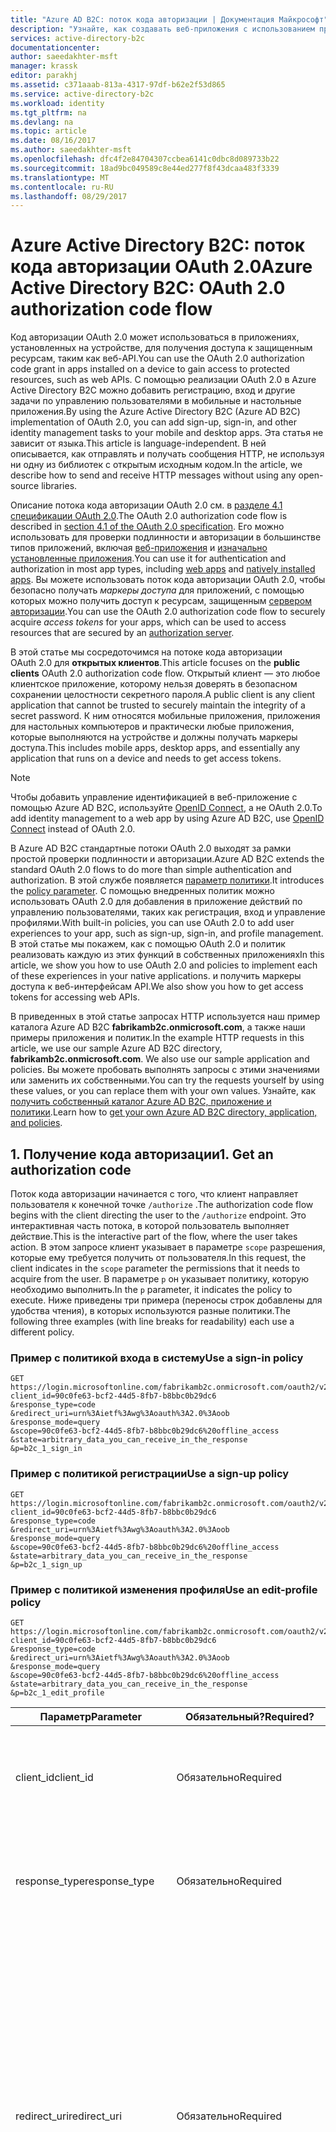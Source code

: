 ```yaml
---
title: "Azure AD B2C: поток кода авторизации | Документация Майкрософт"
description: "Узнайте, как создавать веб-приложения с использованием протокола аутентификации Azure AD B2C и OpenID Connect."
services: active-directory-b2c
documentationcenter: 
author: saeedakhter-msft
manager: krassk
editor: parakhj
ms.assetid: c371aaab-813a-4317-97df-b62e2f53d865
ms.service: active-directory-b2c
ms.workload: identity
ms.tgt_pltfrm: na
ms.devlang: na
ms.topic: article
ms.date: 08/16/2017
ms.author: saeedakhter-msft
ms.openlocfilehash: dfc4f2e84704307ccbea6141c0dbc8d089733b22
ms.sourcegitcommit: 18ad9bc049589c8e44ed277f8f43dcaa483f3339
ms.translationtype: MT
ms.contentlocale: ru-RU
ms.lasthandoff: 08/29/2017
---
```

# <a name="azure-active-directory-b2c-oauth-20-authorization-code-flow"></a><span data-ttu-id="a8471-103">Azure Active Directory B2C: поток кода авторизации OAuth 2.0</span><span class="sxs-lookup"><span data-stu-id="a8471-103">Azure Active Directory B2C: OAuth 2.0 authorization code flow</span></span>
<span data-ttu-id="a8471-104">Код авторизации OAuth 2.0 может использоваться в приложениях, установленных на устройстве, для получения доступа к защищенным ресурсам, таким как веб-API.</span><span class="sxs-lookup"><span data-stu-id="a8471-104">You can use the OAuth 2.0 authorization code grant in apps installed on a device to gain access to protected resources, such as web APIs.</span></span> <span data-ttu-id="a8471-105">С помощью реализации OAuth 2.0 в Azure Active Directory B2C можно добавить регистрацию, вход и другие задачи по управлению пользователями в мобильные и настольные приложения.</span><span class="sxs-lookup"><span data-stu-id="a8471-105">By using the Azure Active Directory B2C (Azure AD B2C) implementation of OAuth 2.0, you can add sign-up, sign-in, and other identity management tasks to your mobile and desktop apps.</span></span> <span data-ttu-id="a8471-106">Эта статья не зависит от языка.</span><span class="sxs-lookup"><span data-stu-id="a8471-106">This article is language-independent.</span></span> <span data-ttu-id="a8471-107">В ней описывается, как отправлять и получать сообщения HTTP, не используя ни одну из библиотек с открытым исходным кодом.</span><span class="sxs-lookup"><span data-stu-id="a8471-107">In the article, we describe how to send and receive HTTP messages without using any open-source libraries.</span></span>

<!-- TODO: Need link to libraries -->

<span data-ttu-id="a8471-108">Описание потока кода авторизации OAuth 2.0 см. в [разделе 4.1 спецификации OAuth 2.0](http://tools.ietf.org/html/rfc6749).</span><span class="sxs-lookup"><span data-stu-id="a8471-108">The OAuth 2.0 authorization code flow is described in [section 4.1 of the OAuth 2.0 specification](http://tools.ietf.org/html/rfc6749).</span></span> <span data-ttu-id="a8471-109">Его можно использовать для проверки подлинности и авторизации в большинстве типов приложений, включая [веб-приложения](active-directory-b2c-apps.md#web-apps) и [изначально установленные приложения](active-directory-b2c-apps.md#mobile-and-native-apps).</span><span class="sxs-lookup"><span data-stu-id="a8471-109">You can use it for authentication and authorization in most app types, including [web apps](active-directory-b2c-apps.md#web-apps) and [natively installed apps](active-directory-b2c-apps.md#mobile-and-native-apps).</span></span> <span data-ttu-id="a8471-110">Вы можете использовать поток кода авторизации OAuth 2.0, чтобы безопасно получать *маркеры доступа* для приложений, с помощью которых можно получить доступ к ресурсам, защищенным [сервером авторизации](active-directory-b2c-reference-protocols.md#the-basics).</span><span class="sxs-lookup"><span data-stu-id="a8471-110">You can use the OAuth 2.0 authorization code flow to securely acquire *access tokens* for your apps, which can be used to access resources that are secured by an [authorization server](active-directory-b2c-reference-protocols.md#the-basics).</span></span>

<span data-ttu-id="a8471-111">В этой статье мы сосредоточимся на потоке кода авторизации OAuth 2.0 для **открытых клиентов**.</span><span class="sxs-lookup"><span data-stu-id="a8471-111">This article focuses on the **public clients** OAuth 2.0 authorization code flow.</span></span> <span data-ttu-id="a8471-112">Открытый клиент — это любое клиентское приложение, которому нельзя доверять в безопасном сохранении целостности секретного пароля.</span><span class="sxs-lookup"><span data-stu-id="a8471-112">A public client is any client application that cannot be trusted to securely maintain the integrity of a secret password.</span></span> <span data-ttu-id="a8471-113">К ним относятся мобильные приложения, приложения для настольных компьютеров и практически любые приложения, которые выполняются на устройстве и должны получать маркеры доступа.</span><span class="sxs-lookup"><span data-stu-id="a8471-113">This includes mobile apps, desktop apps, and essentially any application that runs on a device and needs to get access tokens.</span></span> 

> [!NOTE]
> <span data-ttu-id="a8471-114">Чтобы добавить управление идентификацией в веб-приложение с помощью Azure AD B2C, используйте [OpenID Connect](active-directory-b2c-reference-oidc.md), а не OAuth 2.0.</span><span class="sxs-lookup"><span data-stu-id="a8471-114">To add identity management to a web app by using Azure AD B2C, use [OpenID Connect](active-directory-b2c-reference-oidc.md) instead of OAuth 2.0.</span></span>

<span data-ttu-id="a8471-115">В Azure AD B2C стандартные потоки OAuth 2.0 выходят за рамки простой проверки подлинности и авторизации.</span><span class="sxs-lookup"><span data-stu-id="a8471-115">Azure AD B2C extends the standard OAuth 2.0 flows to do more than simple authentication and authorization.</span></span> <span data-ttu-id="a8471-116">В этой службе появляется [параметр политики](active-directory-b2c-reference-policies.md).</span><span class="sxs-lookup"><span data-stu-id="a8471-116">It introduces the [policy parameter](active-directory-b2c-reference-policies.md).</span></span> <span data-ttu-id="a8471-117">С помощью внедренных политик можно использовать OAuth 2.0 для добавления в приложение действий по управлению пользователями, таких как регистрация, вход и управление профилями.</span><span class="sxs-lookup"><span data-stu-id="a8471-117">With built-in policies, you can use OAuth 2.0 to add user experiences to your app, such as sign-up, sign-in, and profile management.</span></span> <span data-ttu-id="a8471-118">В этой статье мы покажем, как с помощью OAuth 2.0 и политик реализовать каждую из этих функций в собственных приложениях</span><span class="sxs-lookup"><span data-stu-id="a8471-118">In this article, we show you how to use OAuth 2.0 and policies to implement each of these experiences in your native applications.</span></span> <span data-ttu-id="a8471-119">и получить маркеры доступа к веб-интерфейсам API.</span><span class="sxs-lookup"><span data-stu-id="a8471-119">We also show you how to get access tokens for accessing web APIs.</span></span>

<span data-ttu-id="a8471-120">В приведенных в этой статье запросах HTTP используется наш пример каталога Azure AD B2C **fabrikamb2c.onmicrosoft.com**, а также наши примеры приложения и политик.</span><span class="sxs-lookup"><span data-stu-id="a8471-120">In the example HTTP requests in this article, we use our sample Azure AD B2C directory, **fabrikamb2c.onmicrosoft.com**. We also use our sample application and policies.</span></span> <span data-ttu-id="a8471-121">Вы можете пробовать выполнять запросы с этими значениями или заменить их собственными.</span><span class="sxs-lookup"><span data-stu-id="a8471-121">You can try the requests yourself by using these values, or you can replace them with your own values.</span></span>
<span data-ttu-id="a8471-122">Узнайте, как [получить собственный каталог Azure AD B2C, приложение и политики](#use-your-own-azure-ad-b2c-directory).</span><span class="sxs-lookup"><span data-stu-id="a8471-122">Learn how to [get your own Azure AD B2C directory, application, and policies](#use-your-own-azure-ad-b2c-directory).</span></span>

## <a name="1-get-an-authorization-code"></a><span data-ttu-id="a8471-123">1. Получение кода авторизации</span><span class="sxs-lookup"><span data-stu-id="a8471-123">1. Get an authorization code</span></span>
<span data-ttu-id="a8471-124">Поток кода авторизации начинается с того, что клиент направляет пользователя к конечной точке `/authorize` .</span><span class="sxs-lookup"><span data-stu-id="a8471-124">The authorization code flow begins with the client directing the user to the `/authorize` endpoint.</span></span> <span data-ttu-id="a8471-125">Это интерактивная часть потока, в которой пользователь выполняет действие.</span><span class="sxs-lookup"><span data-stu-id="a8471-125">This is the interactive part of the flow, where the user takes action.</span></span> <span data-ttu-id="a8471-126">В этом запросе клиент указывает в параметре `scope` разрешения, которые ему требуется получить от пользователя.</span><span class="sxs-lookup"><span data-stu-id="a8471-126">In this request, the client indicates in the `scope` parameter the permissions that it needs to acquire from the user.</span></span> <span data-ttu-id="a8471-127">В параметре `p` он указывает политику, которую необходимо выполнить.</span><span class="sxs-lookup"><span data-stu-id="a8471-127">In the `p` parameter, it indicates the policy to execute.</span></span> <span data-ttu-id="a8471-128">Ниже приведены три примера (переносы строк добавлены для удобства чтения), в которых используются разные политики.</span><span class="sxs-lookup"><span data-stu-id="a8471-128">The following three examples (with line breaks for readability) each use a different policy.</span></span>

### <a name="use-a-sign-in-policy"></a><span data-ttu-id="a8471-129">Пример с политикой входа в систему</span><span class="sxs-lookup"><span data-stu-id="a8471-129">Use a sign-in policy</span></span>
```
GET https://login.microsoftonline.com/fabrikamb2c.onmicrosoft.com/oauth2/v2.0/authorize?
client_id=90c0fe63-bcf2-44d5-8fb7-b8bbc0b29dc6
&response_type=code
&redirect_uri=urn%3Aietf%3Awg%3Aoauth%3A2.0%3Aoob
&response_mode=query
&scope=90c0fe63-bcf2-44d5-8fb7-b8bbc0b29dc6%20offline_access
&state=arbitrary_data_you_can_receive_in_the_response
&p=b2c_1_sign_in
```

### <a name="use-a-sign-up-policy"></a><span data-ttu-id="a8471-130">Пример с политикой регистрации</span><span class="sxs-lookup"><span data-stu-id="a8471-130">Use a sign-up policy</span></span>
```
GET https://login.microsoftonline.com/fabrikamb2c.onmicrosoft.com/oauth2/v2.0/authorize?
client_id=90c0fe63-bcf2-44d5-8fb7-b8bbc0b29dc6
&response_type=code
&redirect_uri=urn%3Aietf%3Awg%3Aoauth%3A2.0%3Aoob
&response_mode=query
&scope=90c0fe63-bcf2-44d5-8fb7-b8bbc0b29dc6%20offline_access
&state=arbitrary_data_you_can_receive_in_the_response
&p=b2c_1_sign_up
```

### <a name="use-an-edit-profile-policy"></a><span data-ttu-id="a8471-131">Пример с политикой изменения профиля</span><span class="sxs-lookup"><span data-stu-id="a8471-131">Use an edit-profile policy</span></span>
```
GET https://login.microsoftonline.com/fabrikamb2c.onmicrosoft.com/oauth2/v2.0/authorize?
client_id=90c0fe63-bcf2-44d5-8fb7-b8bbc0b29dc6
&response_type=code
&redirect_uri=urn%3Aietf%3Awg%3Aoauth%3A2.0%3Aoob
&response_mode=query
&scope=90c0fe63-bcf2-44d5-8fb7-b8bbc0b29dc6%20offline_access
&state=arbitrary_data_you_can_receive_in_the_response
&p=b2c_1_edit_profile
```

| <span data-ttu-id="a8471-132">Параметр</span><span class="sxs-lookup"><span data-stu-id="a8471-132">Parameter</span></span> | <span data-ttu-id="a8471-133">Обязательный?</span><span class="sxs-lookup"><span data-stu-id="a8471-133">Required?</span></span> | <span data-ttu-id="a8471-134">Описание</span><span class="sxs-lookup"><span data-stu-id="a8471-134">Description</span></span> |
| --- | --- | --- |
| <span data-ttu-id="a8471-135">client_id</span><span class="sxs-lookup"><span data-stu-id="a8471-135">client_id</span></span> |<span data-ttu-id="a8471-136">Обязательно</span><span class="sxs-lookup"><span data-stu-id="a8471-136">Required</span></span> |<span data-ttu-id="a8471-137">Идентификатор приложения, назначенный вашему приложению на [портале Azure](https://portal.azure.com).</span><span class="sxs-lookup"><span data-stu-id="a8471-137">The application ID assigned to your app in the [Azure portal](https://portal.azure.com).</span></span> |
| <span data-ttu-id="a8471-138">response_type</span><span class="sxs-lookup"><span data-stu-id="a8471-138">response_type</span></span> |<span data-ttu-id="a8471-139">Обязательно</span><span class="sxs-lookup"><span data-stu-id="a8471-139">Required</span></span> |<span data-ttu-id="a8471-140">Тип ответа, который должен содержать `code` для потока кода авторизации.</span><span class="sxs-lookup"><span data-stu-id="a8471-140">The response type, which must include `code` for the authorization code flow.</span></span> |
| <span data-ttu-id="a8471-141">redirect_uri</span><span class="sxs-lookup"><span data-stu-id="a8471-141">redirect_uri</span></span> |<span data-ttu-id="a8471-142">Обязательно</span><span class="sxs-lookup"><span data-stu-id="a8471-142">Required</span></span> |<span data-ttu-id="a8471-143">URI перенаправления приложения, на который можно отправлять ответы проверки подлинности для их получения приложением.</span><span class="sxs-lookup"><span data-stu-id="a8471-143">The redirect URI of your app, where authentication responses are sent and received by your app.</span></span> <span data-ttu-id="a8471-144">Он должен в точности соответствовать одному из URI перенаправления, зарегистрированных на портале, но иметь форму закодированного URL-адреса.</span><span class="sxs-lookup"><span data-stu-id="a8471-144">It must exactly match one of the redirect URIs that you registered in the portal, except that it must be URL-encoded.</span></span> |
| <span data-ttu-id="a8471-145">scope</span><span class="sxs-lookup"><span data-stu-id="a8471-145">scope</span></span> |<span data-ttu-id="a8471-146">Обязательно</span><span class="sxs-lookup"><span data-stu-id="a8471-146">Required</span></span> |<span data-ttu-id="a8471-147">Список областей с разделителями-пробелами.</span><span class="sxs-lookup"><span data-stu-id="a8471-147">A space-separated list of scopes.</span></span> <span data-ttu-id="a8471-148">При указании одной области в Azure Active Directory (Azure AD) также обозначаются запрашиваемые разрешения.</span><span class="sxs-lookup"><span data-stu-id="a8471-148">A single scope value indicates to Azure Active Directory (Azure AD) both of the permissions that are being requested.</span></span> <span data-ttu-id="a8471-149">Использование идентификатора клиента в качестве области указывает на то, что приложению нужен маркер доступа, который может использоваться в вашей службе или веб-API, представленных таким же идентификатором клиента.</span><span class="sxs-lookup"><span data-stu-id="a8471-149">Using the client ID as the scope indicates that your app needs an access token that can be used against your own service or web API, represented by the same client ID.</span></span>  <span data-ttu-id="a8471-150">Область `offline_access` означает, что вашему приложению потребуется маркер обновления для продолжительного доступа к ресурсам.</span><span class="sxs-lookup"><span data-stu-id="a8471-150">The `offline_access` scope indicates that your app needs a refresh token for long-lived access to resources.</span></span> <span data-ttu-id="a8471-151">Вы также можете использовать область `openid` для запроса идентификатора маркера из Azure AD B2C.</span><span class="sxs-lookup"><span data-stu-id="a8471-151">You also can use the `openid` scope to request an ID token from Azure AD B2C.</span></span> |
| <span data-ttu-id="a8471-152">response_mode</span><span class="sxs-lookup"><span data-stu-id="a8471-152">response_mode</span></span> |<span data-ttu-id="a8471-153">Рекомендуется</span><span class="sxs-lookup"><span data-stu-id="a8471-153">Recommended</span></span> |<span data-ttu-id="a8471-154">Метод, используемый для отправки полученного кода авторизации приложению.</span><span class="sxs-lookup"><span data-stu-id="a8471-154">The method that you use to send the resulting authorization code back to your app.</span></span> <span data-ttu-id="a8471-155">Он может иметь значение `query`, `form_post` или `fragment`.</span><span class="sxs-lookup"><span data-stu-id="a8471-155">It can be `query`, `form_post`, or `fragment`.</span></span> |
| <span data-ttu-id="a8471-156">state</span><span class="sxs-lookup"><span data-stu-id="a8471-156">state</span></span> |<span data-ttu-id="a8471-157">Рекомендуется</span><span class="sxs-lookup"><span data-stu-id="a8471-157">Recommended</span></span> |<span data-ttu-id="a8471-158">Значение, включенное в запрос, которое также возвращается в ответе маркера.</span><span class="sxs-lookup"><span data-stu-id="a8471-158">A value included in the request that is returned in the token response.</span></span> <span data-ttu-id="a8471-159">Это может быть строка любого содержимого.</span><span class="sxs-lookup"><span data-stu-id="a8471-159">It can be a string of any content that you want to use.</span></span> <span data-ttu-id="a8471-160">Как правило, с целью предотвращения подделки межсайтовых запросов используется генерируемое случайным образом уникальное значение.</span><span class="sxs-lookup"><span data-stu-id="a8471-160">Usually, a randomly generated unique value is  used, to prevent cross-site request forgery attacks.</span></span> <span data-ttu-id="a8471-161">Этот параметр также включает информацию о состоянии пользователя в приложении перед созданием запроса на проверку подлинности.</span><span class="sxs-lookup"><span data-stu-id="a8471-161">The state also is used to encode information about the user's state in the app before the authentication request occurred.</span></span> <span data-ttu-id="a8471-162">Например, об открытой пользователем в тот момент странице или выполняемой политике.</span><span class="sxs-lookup"><span data-stu-id="a8471-162">For example, the page the user was on, or the policy that was being executed.</span></span> |
| <span data-ttu-id="a8471-163">p</span><span class="sxs-lookup"><span data-stu-id="a8471-163">p</span></span> |<span data-ttu-id="a8471-164">Обязательно</span><span class="sxs-lookup"><span data-stu-id="a8471-164">Required</span></span> |<span data-ttu-id="a8471-165">Выполняемая политика.</span><span class="sxs-lookup"><span data-stu-id="a8471-165">The policy that is executed.</span></span> <span data-ttu-id="a8471-166">Это имя политики, созданной в каталоге Azure AD B2C.</span><span class="sxs-lookup"><span data-stu-id="a8471-166">It's the name of a policy that is created in your Azure AD B2C directory.</span></span> <span data-ttu-id="a8471-167">Оно должно начинаться с **b2c\_1\_**.</span><span class="sxs-lookup"><span data-stu-id="a8471-167">The policy name value should begin with **b2c\_1\_**.</span></span> <span data-ttu-id="a8471-168">Дополнительные сведения о политиках см. в статье [Azure Active Directory B2C: расширяемая инфраструктура политик](active-directory-b2c-reference-policies.md).</span><span class="sxs-lookup"><span data-stu-id="a8471-168">To learn more about policies, see [Azure AD B2C built-in policies](active-directory-b2c-reference-policies.md).</span></span> |
| <span data-ttu-id="a8471-169">prompt</span><span class="sxs-lookup"><span data-stu-id="a8471-169">prompt</span></span> |<span data-ttu-id="a8471-170">Необязательно</span><span class="sxs-lookup"><span data-stu-id="a8471-170">Optional</span></span> |<span data-ttu-id="a8471-171">Требуемый тип взаимодействия с пользователем.</span><span class="sxs-lookup"><span data-stu-id="a8471-171">The type of user interaction that is required.</span></span> <span data-ttu-id="a8471-172">Сейчас единственное допустимое значение — это `login`, при котором пользователю приходится вводить учетные данные по запросу.</span><span class="sxs-lookup"><span data-stu-id="a8471-172">Currently, the only valid value is `login`, which forces the user to enter their credentials on that request.</span></span> <span data-ttu-id="a8471-173">Единый вход не сработает.</span><span class="sxs-lookup"><span data-stu-id="a8471-173">Single sign-on will not take effect.</span></span> |

<span data-ttu-id="a8471-174">На этом этапе пользователю предлагается выполнить рабочий процесс политики.</span><span class="sxs-lookup"><span data-stu-id="a8471-174">At this point, the user is asked to complete the policy's workflow.</span></span> <span data-ttu-id="a8471-175">Для этого могут потребоваться ввод имени пользователя и пароля, вход с помощью удостоверения социальной сети, регистрация в каталоге или любые другие шаги.</span><span class="sxs-lookup"><span data-stu-id="a8471-175">This might involve the user entering their username and password, signing in with a social identity, signing up for the directory, or any other number of steps.</span></span> <span data-ttu-id="a8471-176">Действия пользователя определяются в политике.</span><span class="sxs-lookup"><span data-stu-id="a8471-176">User actions depend on how the policy is defined.</span></span>

<span data-ttu-id="a8471-177">Когда пользователь выполнит рабочий процесс политики, служба Azure AD вернет ответ приложению, используя значение, указанное для `redirect_uri`.</span><span class="sxs-lookup"><span data-stu-id="a8471-177">After the user completes the policy, Azure AD returns a response to your app at the value you used for `redirect_uri`.</span></span> <span data-ttu-id="a8471-178">Она использует метод, указанный в параметре `response_mode`.</span><span class="sxs-lookup"><span data-stu-id="a8471-178">It uses the method specified in the `response_mode` parameter.</span></span> <span data-ttu-id="a8471-179">Во всех сценариях действий пользователя ответ будет одинаковым независимо от политики, которая была выполнена.</span><span class="sxs-lookup"><span data-stu-id="a8471-179">The response is exactly the same for each of the user action scenarios, independent of the policy that was executed.</span></span>

<span data-ttu-id="a8471-180">Успешный ответ с использованием метода `response_mode=query` выглядит следующим образом:</span><span class="sxs-lookup"><span data-stu-id="a8471-180">A successful response that uses `response_mode=query` looks like this:</span></span>

```
GET urn:ietf:wg:oauth:2.0:oob?
code=AwABAAAAvPM1KaPlrEqdFSBzjqfTGBCmLdgfSTLEMPGYuNHSUYBrq...        // the authorization_code, truncated
&state=arbitrary_data_you_can_receive_in_the_response                // the value provided in the request
```

| <span data-ttu-id="a8471-181">Параметр</span><span class="sxs-lookup"><span data-stu-id="a8471-181">Parameter</span></span> | <span data-ttu-id="a8471-182">Описание</span><span class="sxs-lookup"><span data-stu-id="a8471-182">Description</span></span> |
| --- | --- |
| <span data-ttu-id="a8471-183">Код</span><span class="sxs-lookup"><span data-stu-id="a8471-183">code</span></span> |<span data-ttu-id="a8471-184">Запрашиваемый приложением код авторизации.</span><span class="sxs-lookup"><span data-stu-id="a8471-184">The authorization code that the app requested.</span></span> <span data-ttu-id="a8471-185">Приложение может использовать код авторизации для запроса маркера доступа для целевого ресурса.</span><span class="sxs-lookup"><span data-stu-id="a8471-185">The app can use the authorization code to request an access token for a target resource.</span></span> <span data-ttu-id="a8471-186">Срок действия кодов авторизации крайне мал.</span><span class="sxs-lookup"><span data-stu-id="a8471-186">Authorization codes are very short-lived.</span></span> <span data-ttu-id="a8471-187">и обычно истекает по прошествии порядка 10 минут.</span><span class="sxs-lookup"><span data-stu-id="a8471-187">Typically, they expire after about 10 minutes.</span></span> |
| <span data-ttu-id="a8471-188">state</span><span class="sxs-lookup"><span data-stu-id="a8471-188">state</span></span> |<span data-ttu-id="a8471-189">Полное описание см. в таблице выше.</span><span class="sxs-lookup"><span data-stu-id="a8471-189">See the full description in the table in the preceding section.</span></span> <span data-ttu-id="a8471-190">Если запрос содержит параметр `state`, то в ответе должно отображаться то же значение.</span><span class="sxs-lookup"><span data-stu-id="a8471-190">If a `state` parameter is included in the request, the same value should appear in the response.</span></span> <span data-ttu-id="a8471-191">Приложение должно проверить, совпадают ли значения параметра `state` в запросе и ответе.</span><span class="sxs-lookup"><span data-stu-id="a8471-191">The app should verify that the `state` values in the request and response are identical.</span></span> |

<span data-ttu-id="a8471-192">Сообщения об ошибках также можно отправлять на универсальный код ресурса (URI) перенаправления, чтобы приложение могло их правильно обработать:</span><span class="sxs-lookup"><span data-stu-id="a8471-192">Error responses also can be sent to the redirect URI so that the app can handle them appropriately:</span></span>

```
GET urn:ietf:wg:oauth:2.0:oob?
error=access_denied
&error_description=The+user+has+cancelled+entering+self-asserted+information
&state=arbitrary_data_you_can_receive_in_the_response
```

| <span data-ttu-id="a8471-193">Параметр</span><span class="sxs-lookup"><span data-stu-id="a8471-193">Parameter</span></span> | <span data-ttu-id="a8471-194">Описание</span><span class="sxs-lookup"><span data-stu-id="a8471-194">Description</span></span> |
| --- | --- |
| <span data-ttu-id="a8471-195">error</span><span class="sxs-lookup"><span data-stu-id="a8471-195">error</span></span> |<span data-ttu-id="a8471-196">Строка кода ошибки, которую можно использовать для классификации типов возникающих ошибок</span><span class="sxs-lookup"><span data-stu-id="a8471-196">An error code string that you can use to classify the types of errors that occur.</span></span> <span data-ttu-id="a8471-197">и реагирования на них.</span><span class="sxs-lookup"><span data-stu-id="a8471-197">You also can use the string to react to errors.</span></span> |
| <span data-ttu-id="a8471-198">error_description</span><span class="sxs-lookup"><span data-stu-id="a8471-198">error_description</span></span> |<span data-ttu-id="a8471-199">Конкретное сообщение об ошибке, с помощью которого можно определить первопричину возникновения ошибки аутентификации.</span><span class="sxs-lookup"><span data-stu-id="a8471-199">A specific error message that can help you identify the root cause of an authentication error.</span></span> |
| <span data-ttu-id="a8471-200">state</span><span class="sxs-lookup"><span data-stu-id="a8471-200">state</span></span> |<span data-ttu-id="a8471-201">См. полное описание в предыдущей таблице.</span><span class="sxs-lookup"><span data-stu-id="a8471-201">See the full description in the preceding table.</span></span> <span data-ttu-id="a8471-202">Если запрос содержит параметр `state`, то в ответе должно отображаться то же значение.</span><span class="sxs-lookup"><span data-stu-id="a8471-202">If a `state` parameter is included in the request, the same value should appear in the response.</span></span> <span data-ttu-id="a8471-203">Приложение должно проверить, совпадают ли значения параметра `state` в запросе и ответе.</span><span class="sxs-lookup"><span data-stu-id="a8471-203">The app should verify that the `state` values in the request and response are identical.</span></span> |

## <a name="2-get-a-token"></a><span data-ttu-id="a8471-204">2) Получение маркера</span><span class="sxs-lookup"><span data-stu-id="a8471-204">2. Get a token</span></span>
<span data-ttu-id="a8471-205">После получения кода авторизации можно использовать `code`, чтобы получить маркер для целевого ресурса путем отправки запроса POST на конечную точку `/token`.</span><span class="sxs-lookup"><span data-stu-id="a8471-205">Now that you've acquired an authorization code, you can redeem the `code` for a token to the intended resource by sending a POST request to the `/token` endpoint.</span></span> <span data-ttu-id="a8471-206">В Azure AD B2C вы можете запросить маркер только для веб-API серверной части вашего приложения.</span><span class="sxs-lookup"><span data-stu-id="a8471-206">In Azure AD B2C, the only resource that you can request a token for is your app's own back-end web API.</span></span> <span data-ttu-id="a8471-207">В соответствии с соглашением, которое используется при запросе маркера для себя, следует использовать идентификатор клиента в качестве области.</span><span class="sxs-lookup"><span data-stu-id="a8471-207">The convention that's used for requesting a token to yourself is to use your app's client ID as the scope:</span></span>

```
POST fabrikamb2c.onmicrosoft.com/oauth2/v2.0/token?p=b2c_1_sign_in HTTP/1.1
Host: https://login.microsoftonline.com
Content-Type: application/x-www-form-urlencoded

grant_type=authorization_code&client_id=90c0fe63-bcf2-44d5-8fb7-b8bbc0b29dc6&scope=90c0fe63-bcf2-44d5-8fb7-b8bbc0b29dc6 offline_access&code=AwABAAAAvPM1KaPlrEqdFSBzjqfTGBCmLdgfSTLEMPGYuNHSUYBrq...&redirect_uri=urn:ietf:wg:oauth:2.0:oob

```

| <span data-ttu-id="a8471-208">Параметр</span><span class="sxs-lookup"><span data-stu-id="a8471-208">Parameter</span></span> | <span data-ttu-id="a8471-209">Обязательный?</span><span class="sxs-lookup"><span data-stu-id="a8471-209">Required?</span></span> | <span data-ttu-id="a8471-210">Описание</span><span class="sxs-lookup"><span data-stu-id="a8471-210">Description</span></span> |
| --- | --- | --- |
| <span data-ttu-id="a8471-211">p</span><span class="sxs-lookup"><span data-stu-id="a8471-211">p</span></span> |<span data-ttu-id="a8471-212">Обязательно</span><span class="sxs-lookup"><span data-stu-id="a8471-212">Required</span></span> |<span data-ttu-id="a8471-213">Политика, которая использовалась для получения кода авторизации.</span><span class="sxs-lookup"><span data-stu-id="a8471-213">The policy that was used to acquire the authorization code.</span></span> <span data-ttu-id="a8471-214">Другую политику в этом запросе использовать нельзя.</span><span class="sxs-lookup"><span data-stu-id="a8471-214">You cannot use a different policy in this request.</span></span> <span data-ttu-id="a8471-215">Обратите внимание, что этот параметр добавляется к *строке запроса*, а не в тело запроса POST.</span><span class="sxs-lookup"><span data-stu-id="a8471-215">Note that you add this parameter to the *query string*, not in the POST body.</span></span> |
| <span data-ttu-id="a8471-216">client_id</span><span class="sxs-lookup"><span data-stu-id="a8471-216">client_id</span></span> |<span data-ttu-id="a8471-217">Обязательно</span><span class="sxs-lookup"><span data-stu-id="a8471-217">Required</span></span> |<span data-ttu-id="a8471-218">Идентификатор приложения, назначенный вашему приложению на [портале Azure](https://portal.azure.com).</span><span class="sxs-lookup"><span data-stu-id="a8471-218">The application ID assigned to your app in the [Azure portal](https://portal.azure.com).</span></span> |
| <span data-ttu-id="a8471-219">grant_type</span><span class="sxs-lookup"><span data-stu-id="a8471-219">grant_type</span></span> |<span data-ttu-id="a8471-220">Обязательно</span><span class="sxs-lookup"><span data-stu-id="a8471-220">Required</span></span> |<span data-ttu-id="a8471-221">Тип предоставления.</span><span class="sxs-lookup"><span data-stu-id="a8471-221">The type of grant.</span></span> <span data-ttu-id="a8471-222">Для потока кода авторизации это должен быть тип `authorization_code`.</span><span class="sxs-lookup"><span data-stu-id="a8471-222">For the authorization code flow, the grant type must be `authorization_code`.</span></span> |
| <span data-ttu-id="a8471-223">scope</span><span class="sxs-lookup"><span data-stu-id="a8471-223">scope</span></span> |<span data-ttu-id="a8471-224">Рекомендуется</span><span class="sxs-lookup"><span data-stu-id="a8471-224">Recommended</span></span> |<span data-ttu-id="a8471-225">Список областей с разделителями-пробелами.</span><span class="sxs-lookup"><span data-stu-id="a8471-225">A space-separated list of scopes.</span></span> <span data-ttu-id="a8471-226">При указании одной области также обозначаются запрашиваемые разрешения.</span><span class="sxs-lookup"><span data-stu-id="a8471-226">A single scope value indicates to Azure AD both of the permissions that are being requested.</span></span> <span data-ttu-id="a8471-227">Использование идентификатора клиента в качестве области указывает на то, что приложению нужен маркер доступа, который может использоваться в вашей службе или веб-API, представленных таким же идентификатором клиента.</span><span class="sxs-lookup"><span data-stu-id="a8471-227">Using the client ID as the scope indicates that your app needs an access token that can be used against your own service or web API, represented by the same client ID.</span></span>  <span data-ttu-id="a8471-228">Область `offline_access` означает, что вашему приложению потребуется маркер обновления для продолжительного доступа к ресурсам.</span><span class="sxs-lookup"><span data-stu-id="a8471-228">The `offline_access` scope indicates that your app needs a refresh token for long-lived access to resources.</span></span>  <span data-ttu-id="a8471-229">Вы также можете использовать область `openid` для запроса идентификатора маркера из Azure AD B2C.</span><span class="sxs-lookup"><span data-stu-id="a8471-229">You also can use the `openid` scope to request an ID token from Azure AD B2C.</span></span> |
| <span data-ttu-id="a8471-230">Код</span><span class="sxs-lookup"><span data-stu-id="a8471-230">code</span></span> |<span data-ttu-id="a8471-231">Обязательно</span><span class="sxs-lookup"><span data-stu-id="a8471-231">Required</span></span> |<span data-ttu-id="a8471-232">Код авторизации, полученный на первом участке потока.</span><span class="sxs-lookup"><span data-stu-id="a8471-232">The authorization code that you acquired in the first leg of the flow.</span></span> |
| <span data-ttu-id="a8471-233">redirect_uri</span><span class="sxs-lookup"><span data-stu-id="a8471-233">redirect_uri</span></span> |<span data-ttu-id="a8471-234">Обязательно</span><span class="sxs-lookup"><span data-stu-id="a8471-234">Required</span></span> |<span data-ttu-id="a8471-235">URI перенаправления приложения, в котором вы получили код авторизации.</span><span class="sxs-lookup"><span data-stu-id="a8471-235">The redirect URI of the application where you received the authorization code.</span></span> |

<span data-ttu-id="a8471-236">Успешный ответ маркера выглядит следующим образом:</span><span class="sxs-lookup"><span data-stu-id="a8471-236">A successful token response looks like this:</span></span>

```
{
    "not_before": "1442340812",
    "token_type": "Bearer",
    "access_token": "eyJ0eXAiOiJKV1QiLCJhbGciOiJSUzI1NiIsIng1dCI6Ik5HVEZ2ZEstZnl0aEV1Q...",
    "scope": "90c0fe63-bcf2-44d5-8fb7-b8bbc0b29dc6 offline_access",
    "expires_in": "3600",
    "refresh_token": "AAQfQmvuDy8WtUv-sd0TBwWVQs1rC-Lfxa_NDkLqpg50Cxp5Dxj0VPF1mx2Z...",
}
```
| <span data-ttu-id="a8471-237">Параметр</span><span class="sxs-lookup"><span data-stu-id="a8471-237">Parameter</span></span> | <span data-ttu-id="a8471-238">Описание</span><span class="sxs-lookup"><span data-stu-id="a8471-238">Description</span></span> |
| --- | --- |
| <span data-ttu-id="a8471-239">not_before</span><span class="sxs-lookup"><span data-stu-id="a8471-239">not_before</span></span> |<span data-ttu-id="a8471-240">Момент времени, в который маркер начинает считаться действительным (с начала эпохи).</span><span class="sxs-lookup"><span data-stu-id="a8471-240">The time at which the token is considered valid, in epoch time.</span></span> |
| <span data-ttu-id="a8471-241">token_type</span><span class="sxs-lookup"><span data-stu-id="a8471-241">token_type</span></span> |<span data-ttu-id="a8471-242">Значение типа маркера.</span><span class="sxs-lookup"><span data-stu-id="a8471-242">The token type value.</span></span> <span data-ttu-id="a8471-243">Единственный тип, поддерживаемый Azure AD — носитель.</span><span class="sxs-lookup"><span data-stu-id="a8471-243">The only type that Azure AD supports is Bearer.</span></span> |
| <span data-ttu-id="a8471-244">access_token</span><span class="sxs-lookup"><span data-stu-id="a8471-244">access_token</span></span> |<span data-ttu-id="a8471-245">Подписанный маркер JSON Web Token (JWT), который вы запрашивали.</span><span class="sxs-lookup"><span data-stu-id="a8471-245">The signed JSON Web Token (JWT) that you requested.</span></span> |
| <span data-ttu-id="a8471-246">scope</span><span class="sxs-lookup"><span data-stu-id="a8471-246">scope</span></span> |<span data-ttu-id="a8471-247">Области, для которых действителен маркер.</span><span class="sxs-lookup"><span data-stu-id="a8471-247">The scopes that the token is valid for.</span></span> <span data-ttu-id="a8471-248">Области также можно использовать, чтобы кэшировать маркеры для последующего использования.</span><span class="sxs-lookup"><span data-stu-id="a8471-248">You also can use scopes to cache tokens for later use.</span></span> |
| <span data-ttu-id="a8471-249">expires_in</span><span class="sxs-lookup"><span data-stu-id="a8471-249">expires_in</span></span> |<span data-ttu-id="a8471-250">Срок действия маркера (в секундах).</span><span class="sxs-lookup"><span data-stu-id="a8471-250">The length of time that the token is valid (in seconds).</span></span> |
| <span data-ttu-id="a8471-251">refresh_token</span><span class="sxs-lookup"><span data-stu-id="a8471-251">refresh_token</span></span> |<span data-ttu-id="a8471-252">Маркер обновления OAuth 2.0.</span><span class="sxs-lookup"><span data-stu-id="a8471-252">An OAuth 2.0 refresh token.</span></span> <span data-ttu-id="a8471-253">Приложение может использовать этот маркер для получения дополнительных маркеров по истечении срока действия текущего маркера.</span><span class="sxs-lookup"><span data-stu-id="a8471-253">The app can use this token to acquire additional tokens after the current token expires.</span></span> <span data-ttu-id="a8471-254">Маркеры обновления имеют большой срок действия.</span><span class="sxs-lookup"><span data-stu-id="a8471-254">Refresh tokens are long-lived.</span></span> <span data-ttu-id="a8471-255">Их можно использовать для длительного сохранения доступа к ресурсам.</span><span class="sxs-lookup"><span data-stu-id="a8471-255">You can use them to retain access to resources for extended periods of time.</span></span> <span data-ttu-id="a8471-256">Дополнительные сведения см. в статье [Azure AD B2C: справочник по маркерам](active-directory-b2c-reference-tokens.md).</span><span class="sxs-lookup"><span data-stu-id="a8471-256">For more information, see the [Azure AD B2C token reference](active-directory-b2c-reference-tokens.md).</span></span> |

<span data-ttu-id="a8471-257">Сообщения об ошибках выглядят следующим образом:</span><span class="sxs-lookup"><span data-stu-id="a8471-257">Error responses look like this:</span></span>

```
{
    "error": "access_denied",
    "error_description": "The user revoked access to the app.",
}
```

| <span data-ttu-id="a8471-258">Параметр</span><span class="sxs-lookup"><span data-stu-id="a8471-258">Parameter</span></span> | <span data-ttu-id="a8471-259">Описание</span><span class="sxs-lookup"><span data-stu-id="a8471-259">Description</span></span> |
| --- | --- |
| <span data-ttu-id="a8471-260">error</span><span class="sxs-lookup"><span data-stu-id="a8471-260">error</span></span> |<span data-ttu-id="a8471-261">Строка кода ошибки, которую можно использовать для классификации типов возникающих ошибок</span><span class="sxs-lookup"><span data-stu-id="a8471-261">An error code string that you can use to classify the types of errors that occur.</span></span> <span data-ttu-id="a8471-262">и реагирования на них.</span><span class="sxs-lookup"><span data-stu-id="a8471-262">You also can use the string to react to errors.</span></span> |
| <span data-ttu-id="a8471-263">error_description</span><span class="sxs-lookup"><span data-stu-id="a8471-263">error_description</span></span> |<span data-ttu-id="a8471-264">Конкретное сообщение об ошибке, с помощью которого можно определить первопричину возникновения ошибки аутентификации.</span><span class="sxs-lookup"><span data-stu-id="a8471-264">A specific error message that can help you identify the root cause of an authentication error.</span></span> |

## <a name="3-use-the-token"></a><span data-ttu-id="a8471-265">3. Использование маркера</span><span class="sxs-lookup"><span data-stu-id="a8471-265">3. Use the token</span></span>
<span data-ttu-id="a8471-266">После успешного получения маркера доступа маркер можно использовать в запросах к веб-API серверной части приложения, включая маркер в заголовок `Authorization`.</span><span class="sxs-lookup"><span data-stu-id="a8471-266">Now that you've successfully acquired an access token, you can use the token in requests to your back-end web APIs by including it in the `Authorization` header:</span></span>

```
GET /tasks
Host: https://mytaskwebapi.com
Authorization: Bearer eyJ0eXAiOiJKV1QiLCJhbGciOiJSUzI1NiIsIng1dCI6Ik5HVEZ2ZEstZnl0aEV1Q...
```

## <a name="4-refresh-the-token"></a><span data-ttu-id="a8471-267">4. Обновление маркера</span><span class="sxs-lookup"><span data-stu-id="a8471-267">4. Refresh the token</span></span>
<span data-ttu-id="a8471-268">Срок действия маркеров доступа и маркеров идентификации крайне мал.</span><span class="sxs-lookup"><span data-stu-id="a8471-268">Access tokens and ID tokens are short-lived.</span></span> <span data-ttu-id="a8471-269">Для сохранения доступа к ресурсам маркеры с истекшим сроком действия необходимо обновлять.</span><span class="sxs-lookup"><span data-stu-id="a8471-269">After they expire, you must refresh them to continue to access resources.</span></span> <span data-ttu-id="a8471-270">Для этого нужно отправить еще один запрос POST в конечную точку `/token`,</span><span class="sxs-lookup"><span data-stu-id="a8471-270">To do this, submit another POST request to the `/token` endpoint.</span></span> <span data-ttu-id="a8471-271">указав `refresh_token` вместо `code`:</span><span class="sxs-lookup"><span data-stu-id="a8471-271">This time, provide the `refresh_token` instead of the `code`:</span></span>

```
POST fabrikamb2c.onmicrosoft.com/oauth2/v2.0/token?p=b2c_1_sign_in HTTP/1.1
Host: https://login.microsoftonline.com
Content-Type: application/x-www-form-urlencoded

grant_type=refresh_token&client_id=90c0fe63-bcf2-44d5-8fb7-b8bbc0b29dc6&scope=90c0fe63-bcf2-44d5-8fb7-b8bbc0b29dc6 offline_access&refresh_token=AwABAAAAvPM1KaPlrEqdFSBzjqfTGBCmLdgfSTLEMPGYuNHSUYBrq...&redirect_uri=urn:ietf:wg:oauth:2.0:oob
```

| <span data-ttu-id="a8471-272">Параметр</span><span class="sxs-lookup"><span data-stu-id="a8471-272">Parameter</span></span> | <span data-ttu-id="a8471-273">Обязательный?</span><span class="sxs-lookup"><span data-stu-id="a8471-273">Required?</span></span> | <span data-ttu-id="a8471-274">Описание</span><span class="sxs-lookup"><span data-stu-id="a8471-274">Description</span></span> |
| --- | --- | --- |
| <span data-ttu-id="a8471-275">p</span><span class="sxs-lookup"><span data-stu-id="a8471-275">p</span></span> |<span data-ttu-id="a8471-276">Обязательно</span><span class="sxs-lookup"><span data-stu-id="a8471-276">Required</span></span> |<span data-ttu-id="a8471-277">Политика, которая использовалась для получения исходного маркера обновления.</span><span class="sxs-lookup"><span data-stu-id="a8471-277">The policy that was used to acquire the original refresh token.</span></span> <span data-ttu-id="a8471-278">Другую политику в этом запросе использовать нельзя.</span><span class="sxs-lookup"><span data-stu-id="a8471-278">You cannot use a different policy in this request.</span></span> <span data-ttu-id="a8471-279">Обратите внимание, что этот параметр добавляется к *строке запроса*, а не в тело запроса POST.</span><span class="sxs-lookup"><span data-stu-id="a8471-279">Note that you add this parameter to the *query string*, not in the POST body.</span></span> |
| <span data-ttu-id="a8471-280">client_id</span><span class="sxs-lookup"><span data-stu-id="a8471-280">client_id</span></span> |<span data-ttu-id="a8471-281">Рекомендуется</span><span class="sxs-lookup"><span data-stu-id="a8471-281">Recommended</span></span> |<span data-ttu-id="a8471-282">Идентификатор приложения, назначенный вашему приложению на [портале Azure](https://portal.azure.com).</span><span class="sxs-lookup"><span data-stu-id="a8471-282">The application ID assigned to your app in the [Azure portal](https://portal.azure.com).</span></span> |
| <span data-ttu-id="a8471-283">grant_type</span><span class="sxs-lookup"><span data-stu-id="a8471-283">grant_type</span></span> |<span data-ttu-id="a8471-284">Обязательно</span><span class="sxs-lookup"><span data-stu-id="a8471-284">Required</span></span> |<span data-ttu-id="a8471-285">Тип предоставления.</span><span class="sxs-lookup"><span data-stu-id="a8471-285">The type of grant.</span></span> <span data-ttu-id="a8471-286">Для этого участка потока кода авторизации это должен быть тип `refresh_token`.</span><span class="sxs-lookup"><span data-stu-id="a8471-286">For this leg of the authorization code flow, the grant type must be `refresh_token`.</span></span> |
| <span data-ttu-id="a8471-287">scope</span><span class="sxs-lookup"><span data-stu-id="a8471-287">scope</span></span> |<span data-ttu-id="a8471-288">Рекомендуется</span><span class="sxs-lookup"><span data-stu-id="a8471-288">Recommended</span></span> |<span data-ttu-id="a8471-289">Список областей с разделителями-пробелами.</span><span class="sxs-lookup"><span data-stu-id="a8471-289">A space-separated list of scopes.</span></span> <span data-ttu-id="a8471-290">При указании одной области также обозначаются запрашиваемые разрешения.</span><span class="sxs-lookup"><span data-stu-id="a8471-290">A single scope value indicates to Azure AD both of the permissions that are being requested.</span></span> <span data-ttu-id="a8471-291">Использование идентификатора клиента в качестве области указывает на то, что приложению нужен маркер доступа, который может использоваться в вашей службе или веб-API, представленных таким же идентификатором клиента.</span><span class="sxs-lookup"><span data-stu-id="a8471-291">Using the client ID as the scope indicates that your app needs an access token that can be used against your own service or web API, represented by the same client ID.</span></span>  <span data-ttu-id="a8471-292">Область `offline_access` означает, что вашему приложению потребуется маркер обновления для продолжительного доступа к ресурсам.</span><span class="sxs-lookup"><span data-stu-id="a8471-292">The `offline_access` scope indicates that your app will need a refresh token for long-lived access to resources.</span></span>  <span data-ttu-id="a8471-293">Вы также можете использовать область `openid` для запроса идентификатора маркера из Azure AD B2C.</span><span class="sxs-lookup"><span data-stu-id="a8471-293">You also can use the `openid` scope to request an ID token from Azure AD B2C.</span></span> |
| <span data-ttu-id="a8471-294">redirect_uri</span><span class="sxs-lookup"><span data-stu-id="a8471-294">redirect_uri</span></span> |<span data-ttu-id="a8471-295">Необязательно</span><span class="sxs-lookup"><span data-stu-id="a8471-295">Optional</span></span> |<span data-ttu-id="a8471-296">URI перенаправления приложения, в котором вы получили код авторизации.</span><span class="sxs-lookup"><span data-stu-id="a8471-296">The redirect URI of the application where you received the authorization code.</span></span> |
| <span data-ttu-id="a8471-297">refresh_token</span><span class="sxs-lookup"><span data-stu-id="a8471-297">refresh_token</span></span> |<span data-ttu-id="a8471-298">Обязательно</span><span class="sxs-lookup"><span data-stu-id="a8471-298">Required</span></span> |<span data-ttu-id="a8471-299">Исходный маркер обновления, полученный на втором участке потока.</span><span class="sxs-lookup"><span data-stu-id="a8471-299">The original refresh token that you acquired in the second leg of the flow.</span></span> |

<span data-ttu-id="a8471-300">Успешный ответ маркера выглядит следующим образом:</span><span class="sxs-lookup"><span data-stu-id="a8471-300">A successful token response looks like this:</span></span>

```
{
    "not_before": "1442340812",
    "token_type": "Bearer",
    "access_token": "eyJ0eXAiOiJKV1QiLCJhbGciOiJSUzI1NiIsIng1dCI6Ik5HVEZ2ZEstZnl0aEV1Q...",
    "scope": "90c0fe63-bcf2-44d5-8fb7-b8bbc0b29dc6 offline_access",
    "expires_in": "3600",
    "refresh_token": "AAQfQmvuDy8WtUv-sd0TBwWVQs1rC-Lfxa_NDkLqpg50Cxp5Dxj0VPF1mx2Z...",
}
```
| <span data-ttu-id="a8471-301">Параметр</span><span class="sxs-lookup"><span data-stu-id="a8471-301">Parameter</span></span> | <span data-ttu-id="a8471-302">Описание</span><span class="sxs-lookup"><span data-stu-id="a8471-302">Description</span></span> |
| --- | --- |
| <span data-ttu-id="a8471-303">not_before</span><span class="sxs-lookup"><span data-stu-id="a8471-303">not_before</span></span> |<span data-ttu-id="a8471-304">Момент времени, в который маркер начинает считаться действительным (с начала эпохи).</span><span class="sxs-lookup"><span data-stu-id="a8471-304">The time at which the token is considered valid, in epoch time.</span></span> |
| <span data-ttu-id="a8471-305">token_type</span><span class="sxs-lookup"><span data-stu-id="a8471-305">token_type</span></span> |<span data-ttu-id="a8471-306">Значение типа маркера.</span><span class="sxs-lookup"><span data-stu-id="a8471-306">The token type value.</span></span> <span data-ttu-id="a8471-307">Единственный тип, поддерживаемый Azure AD — носитель.</span><span class="sxs-lookup"><span data-stu-id="a8471-307">The only type that Azure AD supports is Bearer.</span></span> |
| <span data-ttu-id="a8471-308">access_token</span><span class="sxs-lookup"><span data-stu-id="a8471-308">access_token</span></span> |<span data-ttu-id="a8471-309">Подписанный маркер JWT, который вы запрашивали.</span><span class="sxs-lookup"><span data-stu-id="a8471-309">The signed JWT that you requested.</span></span> |
| <span data-ttu-id="a8471-310">scope</span><span class="sxs-lookup"><span data-stu-id="a8471-310">scope</span></span> |<span data-ttu-id="a8471-311">Области, для которых действителен маркер.</span><span class="sxs-lookup"><span data-stu-id="a8471-311">The scopes that the token is valid for.</span></span> <span data-ttu-id="a8471-312">Области также можно использовать, чтобы кэшировать маркеры для последующего использования.</span><span class="sxs-lookup"><span data-stu-id="a8471-312">You also can use the scopes to cache tokens for later use.</span></span> |
| <span data-ttu-id="a8471-313">expires_in</span><span class="sxs-lookup"><span data-stu-id="a8471-313">expires_in</span></span> |<span data-ttu-id="a8471-314">Срок действия маркера (в секундах).</span><span class="sxs-lookup"><span data-stu-id="a8471-314">The length of time that the token is valid (in seconds).</span></span> |
| <span data-ttu-id="a8471-315">refresh_token</span><span class="sxs-lookup"><span data-stu-id="a8471-315">refresh_token</span></span> |<span data-ttu-id="a8471-316">Маркер обновления OAuth 2.0.</span><span class="sxs-lookup"><span data-stu-id="a8471-316">An OAuth 2.0 refresh token.</span></span> <span data-ttu-id="a8471-317">Приложение может использовать этот маркер для получения дополнительных маркеров по истечении срока действия текущего маркера.</span><span class="sxs-lookup"><span data-stu-id="a8471-317">The app can use this token to acquire additional tokens after the current token expires.</span></span> <span data-ttu-id="a8471-318">У маркеров обновления длительный срок действия. Их можно использовать, чтобы надолго сохранять доступ к ресурсам.</span><span class="sxs-lookup"><span data-stu-id="a8471-318">Refresh tokens are long-lived, and can be used to retain access to resources for extended periods of time.</span></span> <span data-ttu-id="a8471-319">Дополнительные сведения см. в статье [Azure AD B2C: справочник по маркерам](active-directory-b2c-reference-tokens.md).</span><span class="sxs-lookup"><span data-stu-id="a8471-319">For more information, see the [Azure AD B2C token reference](active-directory-b2c-reference-tokens.md).</span></span> |

<span data-ttu-id="a8471-320">Сообщения об ошибках выглядят следующим образом:</span><span class="sxs-lookup"><span data-stu-id="a8471-320">Error responses look like this:</span></span>

```
{
    "error": "access_denied",
    "error_description": "The user revoked access to the app.",
}
```

| <span data-ttu-id="a8471-321">Параметр</span><span class="sxs-lookup"><span data-stu-id="a8471-321">Parameter</span></span> | <span data-ttu-id="a8471-322">Описание</span><span class="sxs-lookup"><span data-stu-id="a8471-322">Description</span></span> |
| --- | --- |
| <span data-ttu-id="a8471-323">error</span><span class="sxs-lookup"><span data-stu-id="a8471-323">error</span></span> |<span data-ttu-id="a8471-324">Строка кода ошибки, которую можно использовать для классификации типов возникающих ошибок</span><span class="sxs-lookup"><span data-stu-id="a8471-324">An error code string that you can use to classify types of errors that occur.</span></span> <span data-ttu-id="a8471-325">и реагирования на них.</span><span class="sxs-lookup"><span data-stu-id="a8471-325">You also can use the string to react to errors.</span></span> |
| <span data-ttu-id="a8471-326">error_description</span><span class="sxs-lookup"><span data-stu-id="a8471-326">error_description</span></span> |<span data-ttu-id="a8471-327">Конкретное сообщение об ошибке, с помощью которого можно определить первопричину возникновения ошибки аутентификации.</span><span class="sxs-lookup"><span data-stu-id="a8471-327">A specific error message that can help you identify the root cause of an authentication error.</span></span> |

## <a name="use-your-own-azure-ad-b2c-directory"></a><span data-ttu-id="a8471-328">Использование собственного каталога Azure AD B2C</span><span class="sxs-lookup"><span data-stu-id="a8471-328">Use your own Azure AD B2C directory</span></span>
<span data-ttu-id="a8471-329">Чтобы отправить эти запросы самостоятельно, выполните следующие действия.</span><span class="sxs-lookup"><span data-stu-id="a8471-329">To try these requests yourself, complete the following steps.</span></span> <span data-ttu-id="a8471-330">Замените значения, приведенные в этой статье в качестве примера, собственными.</span><span class="sxs-lookup"><span data-stu-id="a8471-330">Replace the example values we used in this article with your own values.</span></span>

1. <span data-ttu-id="a8471-331">[Создайте каталог Azure AD B2C](active-directory-b2c-get-started.md).</span><span class="sxs-lookup"><span data-stu-id="a8471-331">[Create an Azure AD B2C directory](active-directory-b2c-get-started.md).</span></span> <span data-ttu-id="a8471-332">Используйте имя своего каталога в запросах.</span><span class="sxs-lookup"><span data-stu-id="a8471-332">Use the name of your directory in the requests.</span></span>
2. <span data-ttu-id="a8471-333">[Создайте приложение](active-directory-b2c-app-registration.md) для получения идентификатора приложения и URI перенаправления.</span><span class="sxs-lookup"><span data-stu-id="a8471-333">[Create an application](active-directory-b2c-app-registration.md) to obtain an application ID and a redirect URI.</span></span> <span data-ttu-id="a8471-334">Включите собственный клиент в приложение.</span><span class="sxs-lookup"><span data-stu-id="a8471-334">Include a native client in your app.</span></span>
3. <span data-ttu-id="a8471-335">[Создайте собственные политики](active-directory-b2c-reference-policies.md) для получения имен политик.</span><span class="sxs-lookup"><span data-stu-id="a8471-335">[Create your policies](active-directory-b2c-reference-policies.md) to obtain your policy names.</span></span>

